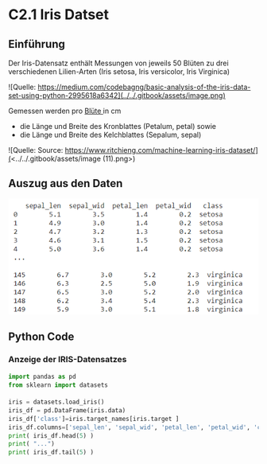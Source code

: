 # C2.1 Iris Datset

## Einführung



Der Iris-Datensatz enthält Messungen von jeweils 50 Blüten zu drei verschiedenen Lilien-Arten (Iris setosa, Iris versicolor, Iris Virginica)

![Quelle: https://medium.com/codebagng/basic-analysis-of-the-iris-data-set-using-python-2995618a6342](../../.gitbook/assets/image.png)

Gemessen werden  pro [Blüte ](https://de.wikipedia.org/wiki/Bl%C3%BCte)in cm&#x20;

* die Länge und Breite des Kronblattes (Petalum, petal) sowie&#x20;
* die Länge und Breite des Kelchblattes (Sepalum, sepal)

![Quelle: Source: https://www.ritchieng.com/machine-learning-iris-dataset/](<../../.gitbook/assets/image (11).png>)

## Auszug aus den Daten

![Result of running the Cell](<../../.gitbook/assets/image (5) (1).png>)

## Python Code

### Anzeige der IRIS-Datensatzes

```python
import pandas as pd
from sklearn import datasets

iris = datasets.load_iris()
iris_df = pd.DataFrame(iris.data)
iris_df['class']=iris.target_names[iris.target ]
iris_df.columns=['sepal_len', 'sepal_wid', 'petal_len', 'petal_wid', 'class']
print( iris_df.head(5) )
print( "...")
print( iris_df.tail(5) )
```
